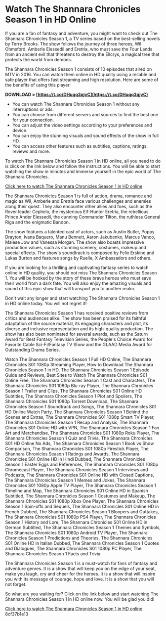 # Watch The Shannara Chronicles Season 1 in HD Online
 
If you are a fan of fantasy and adventure, you might want to check out The Shannara Chronicles Season 1, a TV series based on the best-selling novels by Terry Brooks. The show follows the journey of three heroes, Wil Ohmsford, Amberle Elessedil and Eretria, who must save the Four Lands from an ancient evil that threatens to destroy the Ellcrys, a magical tree that protects the world from demons.
 
The Shannara Chronicles Season 1 consists of 10 episodes that aired on MTV in 2016. You can watch them online in HD quality using a reliable and safe player that offers fast streaming and high resolution. Here are some of the benefits of using this player:
 
**DOWNLOAD » [https://t.co/DHuqq3qjvC](https://t.co/DHuqq3qjvC)**


 
- You can watch The Shannara Chronicles Season 1 without any interruptions or ads.
- You can choose from different servers and sources to find the best one for your connection.
- You can adjust the video settings according to your preferences and device.
- You can enjoy the stunning visuals and sound effects of the show in full HD.
- You can access other features such as subtitles, captions, ratings, reviews and more.

To watch The Shannara Chronicles Season 1 in HD online, all you need to do is click on the link below and follow the instructions. You will be able to start watching the show in minutes and immerse yourself in the epic world of The Shannara Chronicles.
 
[Click here to watch The Shannara Chronicles Season 1 in HD online](https://mariasworlds.com/index.php/2022/09/13/hd-online-player-theshannarachroniclesseason1s011080p/)
  
The Shannara Chronicles Season 1 is full of action, drama, romance and magic as Wil, Amberle and Eretria face various challenges and enemies along their quest. They also encounter other allies and foes, such as the Rover leader Cephelo, the mysterious Elf-Hunter Eretria, the rebellious Prince Ander Elessedil, the cunning Commander Tilton, the ruthless General Riga and the enigmatic Bandon.
 
The show features a talented cast of actors, such as Austin Butler, Poppy Drayton, Ivana Baquero, Manu Bennett, Aaron Jakubenko, Marcus Vanco, Malese Jow and Vanessa Morgan. The show also boasts impressive production values, such as stunning scenery, costumes, makeup and special effects. The show's soundtrack is composed by Felix Erskine and Lukas Burton and features songs by Ruelle, X Ambassadors and others.
 
If you are looking for a thrilling and captivating fantasy series to watch online in HD quality, you should not miss The Shannara Chronicles Season 1. You will be hooked by the story of these brave heroes who must save their world from a dark fate. You will also enjoy the amazing visuals and sound of this epic show that will transport you to another realm.
 
Don't wait any longer and start watching The Shannara Chronicles Season 1 in HD online today. You will not regret it!
  
The Shannara Chronicles Season 1 has received positive reviews from critics and audiences alike. The show has been praised for its faithful adaptation of the source material, its engaging characters and plot, its diverse and inclusive representation and its high-quality production. The show has also been nominated for several awards, such as the Saturn Award for Best Fantasy Television Series, the People's Choice Award for Favorite Cable Sci-Fi/Fantasy TV Show and the GLAAD Media Award for Outstanding Drama Series.
 
Watch The Shannara Chronicles Season 1 Full HD Online,  The Shannara Chronicles S01 1080p Streaming Player,  How to Download The Shannara Chronicles Season 1 in HD,  The Shannara Chronicles Season 1 Episode Guide and Reviews,  Best Sites to Watch The Shannara Chronicles S01 Online Free,  The Shannara Chronicles Season 1 Cast and Characters,  The Shannara Chronicles S01 1080p Blu-ray Player,  The Shannara Chronicles Season 1 Trailer and Clips,  The Shannara Chronicles S01 Online HD Subtitles,  The Shannara Chronicles Season 1 Plot and Spoilers,  The Shannara Chronicles S01 1080p Torrent Download,  The Shannara Chronicles Season 1 Soundtrack and Songs,  The Shannara Chronicles S01 HD Online Watch Party,  The Shannara Chronicles Season 1 Behind the Scenes and Extras,  The Shannara Chronicles S01 1080p Smart TV Player,  The Shannara Chronicles Season 1 Recap and Analysis,  The Shannara Chronicles S01 Online HD with VPN,  The Shannara Chronicles Season 1 Fan Art and Merchandise,  The Shannara Chronicles S01 1080p Roku Player,  The Shannara Chronicles Season 1 Quiz and Trivia,  The Shannara Chronicles S01 HD Online No Ads,  The Shannara Chronicles Season 1 Book vs Show Comparison,  The Shannara Chronicles S01 1080p Firestick Player,  The Shannara Chronicles Season 1 Ratings and Awards,  The Shannara Chronicles S01 Online HD in Hindi Dubbed,  The Shannara Chronicles Season 1 Easter Eggs and References,  The Shannara Chronicles S01 1080p Chromecast Player,  The Shannara Chronicles Season 1 Interviews and Podcasts,  The Shannara Chronicles S01 Online HD with Closed Captions,  The Shannara Chronicles Season 1 Memes and Jokes,  The Shannara Chronicles S01 1080p Apple TV Player,  The Shannara Chronicles Season 1 Timeline and Map,  The Shannara Chronicles S01 Online HD in Spanish Subtitled,  The Shannara Chronicles Season 1 Costumes and Makeup,  The Shannara Chronicles S01 1080p Xbox One Player,  The Shannara Chronicles Season 1 Spin-offs and Sequels,  The Shannara Chronicles S01 Online HD in French Dubbed,  The Shannara Chronicles Season 1 Bloopers and Outtakes,  The Shannara Chronicles S01 1080p PS4 Player,  The Shannara Chronicles Season 1 History and Lore,  The Shannara Chronicles S01 Online HD in German Subtitled,  The Shannara Chronicles Season 1 Themes and Symbols,  The Shannara Chronicles S01 1080p Android TV Player,  The Shannara Chronicles Season 1 Predictions and Theories,  The Shannara Chronicles S01 Online HD in Italian Dubbed,  The Shannara Chronicles Season 1 Quotes and Dialogues,  The Shannara Chronicles S01 1080p PC Player,  The Shannara Chronicles Season 1 Facts and Trivia
 
The Shannara Chronicles Season 1 is a must-watch for fans of fantasy and adventure genres. It is a show that will keep you on the edge of your seat, make you laugh, cry and cheer for the heroes. It is a show that will inspire you with its message of courage, hope and love. It is a show that you will not forget.
 
So what are you waiting for? Click on the link below and start watching The Shannara Chronicles Season 1 in HD online now. You will be glad you did!
 
[Click here to watch The Shannara Chronicles Season 1 in HD online](https://mariasworlds.com/index.php/2022/09/13/hd-online-player-theshannarachroniclesseason1s011080p/)
 8cf37b1e13
 
